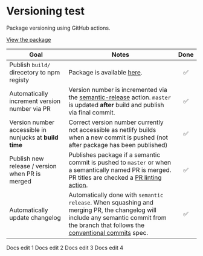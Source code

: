 # Versioning test

Package versioning using GitHub actions.

[View the package](https://unpkg.com/wmn-versioning-test)

| Goal                                                    | Notes                                                                                                                                                                                                                                   |        Done        |
| ------------------------------------------------------- | --------------------------------------------------------------------------------------------------------------------------------------------------------------------------------------------------------------------------------------- | :----------------: |
| Publish `build/` direcetory to npm registy              | Package is available [here](https://unpkg.com/wmn-versioning-test).                                                                                                                                                                     | :white_check_mark: |
| Automatically increment version number via PR           | Version number is incremented via the [semantic-release](https://github.com/semantic-release/semantic-release) action. `master` is updated **after** build and publish via final commit.                                                | :white_check_mark: |
| Version number accessible in nunjucks at **build time** | Correct version number currently not accessible as netlify builds when a new commit is pushed (not after package has been published)                                                                                                    | :white_check_mark: |
| Publish new release / version when PR is merged         | Publishes package if a semantic commit is pushed to `master` or when a semantically named PR is merged. PR titles are checked a [PR linting action](https://github.com/gldgrnt/wmnds-versioning-test/actions).                          | :white_check_mark: |
| Automatically update changelog                          | Automatically done with `semantic release`. When squashing and merging PR, the changelog will include any semantic commit from the branch that follows the [conventional commits](https://www.conventionalcommits.org/en/v1.0.0/) spec. | :white_check_mark: |

Docs edit 1
Docs edit 2
Docs edit 3
Docs edit 4
